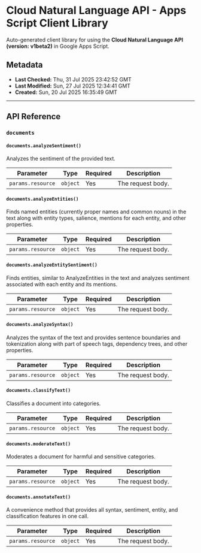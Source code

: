 # Cloud Natural Language API - Apps Script Client Library

Auto-generated client library for using the **Cloud Natural Language API (version: v1beta2)** in Google Apps Script.

## Metadata

- **Last Checked:** Thu, 31 Jul 2025 23:42:52 GMT
- **Last Modified:** Sun, 27 Jul 2025 12:34:41 GMT
- **Created:** Sun, 20 Jul 2025 16:35:49 GMT



---

## API Reference

### `documents`

#### `documents.analyzeSentiment()`

Analyzes the sentiment of the provided text.

| Parameter | Type | Required | Description |
|---|---|---|---|
| `params.resource` | `object` | Yes | The request body. |

#### `documents.analyzeEntities()`

Finds named entities (currently proper names and common nouns) in the text along with entity types, salience, mentions for each entity, and other properties.

| Parameter | Type | Required | Description |
|---|---|---|---|
| `params.resource` | `object` | Yes | The request body. |

#### `documents.analyzeEntitySentiment()`

Finds entities, similar to AnalyzeEntities in the text and analyzes sentiment associated with each entity and its mentions.

| Parameter | Type | Required | Description |
|---|---|---|---|
| `params.resource` | `object` | Yes | The request body. |

#### `documents.analyzeSyntax()`

Analyzes the syntax of the text and provides sentence boundaries and tokenization along with part of speech tags, dependency trees, and other properties.

| Parameter | Type | Required | Description |
|---|---|---|---|
| `params.resource` | `object` | Yes | The request body. |

#### `documents.classifyText()`

Classifies a document into categories.

| Parameter | Type | Required | Description |
|---|---|---|---|
| `params.resource` | `object` | Yes | The request body. |

#### `documents.moderateText()`

Moderates a document for harmful and sensitive categories.

| Parameter | Type | Required | Description |
|---|---|---|---|
| `params.resource` | `object` | Yes | The request body. |

#### `documents.annotateText()`

A convenience method that provides all syntax, sentiment, entity, and classification features in one call.

| Parameter | Type | Required | Description |
|---|---|---|---|
| `params.resource` | `object` | Yes | The request body. |